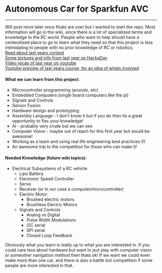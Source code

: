 # Autonomous Car for Sparkfun AVC

---
Will post more later once finals are over but I wanted to start the repo. Most information will go in the wiki, since there is a lot of  specialized terms and knowledge to the RC world. People who want to help should have a centeralized place to go to learn what they need so that this project is less intimidating to people with no prior knowledge of RC or robotics.
</br> [Read about last years contest](avc.sparkfun.com/2015)
</br> [Some pictures and info from last year on HackaDay](hackaday.io/project/6404/logs)
</br> [Video recap of last year on youtube](www.youtube.com/watch?v=tZ3fpZFWHDM)
</br> [Youtube preview of last years course, for an idea of whats involved](www.youtube.com/watch?v=ZOcVDljZUFs)


#### What we can learn from this project:
  * Microcontroller programming (aruindo, etc)
  * Embedded Computers (single board computers like the pi)
  * Signals and Controls
  * Sensor Fusion
  * Hardware design and prototyping
  * Assembly Language - I don't know it but if you do then its a great opportunity to flex your knowledge!
  * AI - probably very crude but we can see
  * Computer Vision - maybe out of reach for this first year but would be awesome!
  * Working as a team and using real life engineering best practices (!)
  * An awesome trip to the competition for those who can make it!

#### Needed Knowledge (future wiki topics):
* Electrical Subsystems of a RC vehicle
  * Lipo Battery
  * Electronic Speed Controller
  * Servo
  * Receiver (or in our case a computer/microcontroller)
  * Electric Motor
    * Brushed electric motors
    * Brushless Electric Motors
  * Signals and Controls
    * Analog vs Digital
    * Pulse Width Modulations
    * I2C serial
    * SPI serial
    * Closed Loop Feedback

Obviously what you learn is really up to what you are interested in. If you could care less about hardware but want to jsut play with computer vision or someother navigation method then thats ok! If we want we could even make more than one car, and there is also a battle bot competition if some people are more interested in that.
